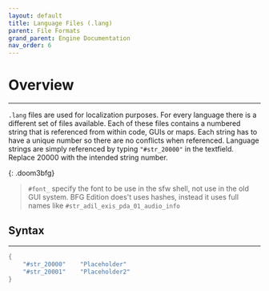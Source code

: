 ```yaml
---
layout: default
title: Language Files (.lang)
parent: File Formats
grand_parent: Engine Documentation
nav_order: 6
---
```


# Overview

---

`.lang` files are used for localization purposes. For every language there is a different set of files available. Each of these files contains a numbered string that is referenced from within code, GUIs or maps. Each string has to have a unique number so there are no conflicts when referenced. Language strings are simply referenced by typing `"#str_20000"` in the textfield. Replace 20000 with the intended string number.

{: .doom3bfg}
> `#font_` specify the font to be use in the sfw shell, not use in the old GUI system.
> BFG Edition does't uses hashes, instead it uses full names like `#str_adil_exis_pda_01_audio_info`

## Syntax

---

```cpp
{
    "#str_20000"    "Placeholder"
    "#str_20001"    "Placeholder2"
}
```